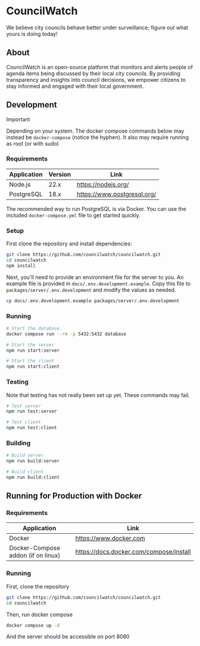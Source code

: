 # CouncilWatch

We believe city councils behave better under surveillance; figure out what yours is doing today!

## About

CouncilWatch is an open-source platform that monitors and alerts people of agenda items being discussed by their local city councils. By providing transparency and insights into council decisions, we empower citizens to stay informed and engaged with their local government.

## Development

> [!IMPORTANT]  
> Depending on your system. The docker compose commands below may instead be `docker-compose` (notice the hyphen). It also may require running as root (or with sudo)

### Requirements

| Application | Version | Link                        |
| ----------- | ------- | --------------------------- |
| Node.js     | 22.x    | https://nodejs.org/         |
| PostgreSQL  | 18.x    | https://www.postgresql.org/ |

The recommended way to run PostgreSQL is via Docker. You can use the included `docker-compose.yml` file to get started quickly.

### Setup

First clone the repository and install dependencies:

```bash
git clone https://github.com/councilwatch/councilwatch.git
cd councilwatch
npm install
```

Next, you'll need to provide an environment file for the server to you. An example file is provided in `docs/.env.development.example`. Copy this file to `packages/server/.env.development` and modify the values as needed.

```bash
cp docs/.env.development.example packages/server/.env.development
```

### Running

```bash
# Start the database.
docker compose run --rm -p 5432:5432 database

# Start the server
npm run start:server

# Start the client
npm run start:client
```

### Testing

Note that testing has not really been set up yet. These commands may fail.

```bash
# Test server
npm run test:server

# Test client
npm run test:client
```

### Building

```bash
# Build server
npm run build:server

# Build client
npm run build:client
```

## Running for Production with Docker

### Requirements
| Application                        | Link                                    |
| ---------------------------------- | --------------------------------------- |
| Docker                             | https://www.docker.com                  |
| Docker-Compose addon (if on linux) | https://docs.docker.com/compose/install |

### Running 

First, clone the repository
```bash
git clone https://github.com/councilwatch/councilwatch.git
cd councilwatch
```

Then, run docker compose
```bash
docker compose up -d
```

And the server should be accessible on port 8080
